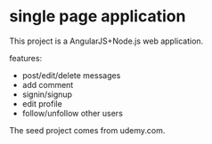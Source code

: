 # single page application

This project is a AngularJS+Node.js web application.

features:
  - post/edit/delete messages
  - add comment
  - signin/signup
  - edit profile
  - follow/unfollow other users

The seed project comes from udemy.com.
